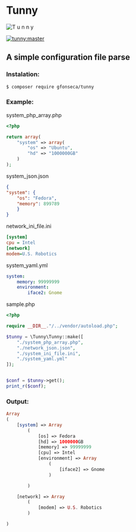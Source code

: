 # Tunny

![T u n n y](https://raw.githubusercontent.com/gfonseca/tunny/master/tunny.png "T u n n y")

[![tunny:master](https://travis-ci.org/gfonseca/tunny.svg?branch=master "T u n n y")](https://travis-ci.org/gfonseca/tunny)

## A simple configuration file parse

### Instalation:
```bash
$ composer require gfonseca/tunny
```

### Example:
system_php_array.php
```php
<?php

return array(
	"system" => array(
		"os" => "Ubuntu",
		"hd" => "1000000GB"
	)
);
```

system_json.json
```json
{
"system": {
	"os": "Fedora",
	"memory": 899789
	}
}
```

network_ini_file.ini
```ini
[system]
cpu = Intel
[network]
modem=U.S. Robotics
```

system_yaml.yml
```yaml
system:
    memory: 99999999
    environment:
        iface2: Gnome
```

sample.php
```php
<?php

require __DIR__."/../vendor/autoload.php";

$tunny = \Tunny\Tunny::make([
    "./system_php_array.php",
    "./network_json.json",
    "./system_ini_file.ini",
    "./system_yaml.yml"
]);


$conf = $tunny->get();
print_r($conf);
```

### Output:
```php
Array
(
    [system] => Array
        (
            [os] => Fedora
            [hd] => 1000000GB
            [memory] => 99999999
            [cpu] => Intel
            [environment] => Array
                (
                    [iface2] => Gnome
                )

        )

    [network] => Array
        (
            [modem] => U.S. Robotics
        )

)
```

